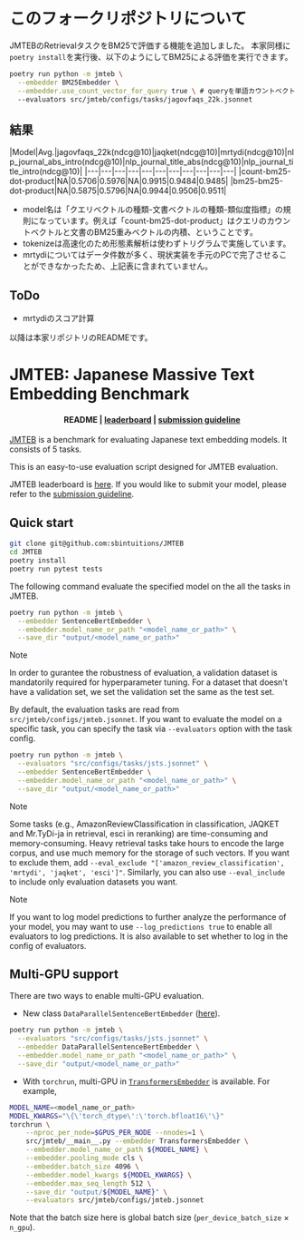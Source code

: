 # このフォークリポジトリについて
JMTEBのRetrievalタスクをBM25で評価する機能を追加しました。
本家同様に`poetry install`を実行後、以下のようにしてBM25による評価を実行できます。

```bash
poetry run python -m jmteb \
  --embedder BM25Embedder \
  --embedder.use_count_vector_for_query true \ # queryを単語カウントベクトルにするときはtrue、重みベクトルにするときはfalse
  --evaluators src/jmteb/configs/tasks/jagovfaqs_22k.jsonnet
```
## 結果

|Model|Avg.|jagovfaqs_22k(ndcg@10)|jaqket(ndcg@10)|mrtydi(ndcg@10)|nlp_journal_abs_intro(ndcg@10)|nlp_journal_title_abs(ndcg@10)|nlp_journal_title_intro(ndcg@10)|
|---|---|---|---|---|---|---|---|---|---|---|
|count-bm25-dot-product|NA|0.5706|0.5976|NA|0.9915|0.9484|0.9485|
|bm25-bm25-dot-product|NA|0.5875|0.5796|NA|0.9944|0.9506|0.9511|

- model名は「クエリベクトルの種類-文書ベクトルの種類-類似度指標」の規則になっています。例えば「count-bm25-dot-product」はクエリのカウントベクトルと文書のBM25重みベクトルの内積、ということです。
- tokenizeは高速化のため形態素解析は使わずトリグラムで実施しています。
- mrtydiについてはデータ件数が多く、現状実装を手元のPCで完了させることができなかったため、上記表に含まれていません。
## ToDo
- mrtydiのスコア計算

以降は本家リポジトリのREADMEです。
# JMTEB: Japanese Massive Text Embedding Benchmark

<h4 align="center">
    <p>
        <b>README</b> |
        <a href="./leaderboard.md">leaderboard</a> |
        <a href="./submission.md">submission guideline</a>
    </p>
</h4>

[JMTEB](https://huggingface.co/datasets/sbintuitions/JMTEB) is a benchmark for evaluating Japanese text embedding models. It consists of 5 tasks.

This is an easy-to-use evaluation script designed for JMTEB evaluation.

JMTEB leaderboard is [here](leaderboard.md). If you would like to submit your model, please refer to the [submission guideline](submission.md).

## Quick start

```bash
git clone git@github.com:sbintuitions/JMTEB
cd JMTEB
poetry install
poetry run pytest tests
```

The following command evaluate the specified model on the all the tasks in JMTEB.

```bash
poetry run python -m jmteb \
  --embedder SentenceBertEmbedder \
  --embedder.model_name_or_path "<model_name_or_path>" \
  --save_dir "output/<model_name_or_path>"
```

> [!NOTE]
> In order to gurantee the robustness of evaluation, a validation dataset is mandatorily required for hyperparameter tuning.
> For a dataset that doesn't have a validation set, we set the validation set the same as the test set.

By default, the evaluation tasks are read from `src/jmteb/configs/jmteb.jsonnet`.
If you want to evaluate the model on a specific task, you can specify the task via `--evaluators` option with the task config.

```bash
poetry run python -m jmteb \
  --evaluators "src/configs/tasks/jsts.jsonnet" \
  --embedder SentenceBertEmbedder \
  --embedder.model_name_or_path "<model_name_or_path>" \
  --save_dir "output/<model_name_or_path>"
```

> [!NOTE]
> Some tasks (e.g., AmazonReviewClassification in classification, JAQKET and Mr.TyDi-ja in retrieval, esci in reranking) are time-consuming and memory-consuming. Heavy retrieval tasks take hours to encode the large corpus, and use much memory for the storage of such vectors. If you want to exclude them, add `--eval_exclude "['amazon_review_classification', 'mrtydi', 'jaqket', 'esci']"`. Similarly, you can also use `--eval_include` to include only evaluation datasets you want.

> [!NOTE]
> If you want to log model predictions to further analyze the performance of your model, you may want to use `--log_predictions true` to enable all evaluators to log predictions. It is also available to set whether to log in the config of evaluators.

## Multi-GPU support

There are two ways to enable multi-GPU evaluation.

* New class `DataParallelSentenceBertEmbedder` ([here](src/jmteb/embedders/data_parallel_sbert_embedder.py)).

```bash
poetry run python -m jmteb \
  --evaluators "src/configs/tasks/jsts.jsonnet" \
  --embedder DataParallelSentenceBertEmbedder \
  --embedder.model_name_or_path "<model_name_or_path>" \
  --save_dir "output/<model_name_or_path>"
```

* With `torchrun`, multi-GPU in [`TransformersEmbedder`](src/jmteb/embedders/transformers_embedder.py) is available. For example,

```bash
MODEL_NAME=<model_name_or_path>
MODEL_KWARGS="\{\'torch_dtype\':\'torch.bfloat16\'\}"
torchrun \
    --nproc_per_node=$GPUS_PER_NODE --nnodes=1 \
    src/jmteb/__main__.py --embedder TransformersEmbedder \
    --embedder.model_name_or_path ${MODEL_NAME} \
    --embedder.pooling_mode cls \
    --embedder.batch_size 4096 \
    --embedder.model_kwargs ${MODEL_KWARGS} \
    --embedder.max_seq_length 512 \
    --save_dir "output/${MODEL_NAME}" \
    --evaluators src/jmteb/configs/jmteb.jsonnet
```

Note that the batch size here is global batch size (`per_device_batch_size` × `n_gpu`).

